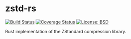 # zstd-rs

[![Build Status](https://api.travis-ci.org/markcol/zstd-rs.svg)](https://travis-ci.org/markcol/zstd-rs)
[![Coverage Status](https://coveralls.io/repos/github/markcol/zstd-rs/badge.svg?branch=master)](https://coveralls.io/github/markcol/zstd-rs?branch=master)
[![License: BSD](https://img.shields.io/github/license/markcol/zstd-rs.svg)](#license)

Rust implementation of the ZStandard compression library.

